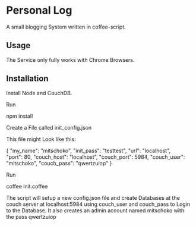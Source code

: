 # Personal Log

A small blogging System written in coffee-script.

## Usage
The Service only fully works with Chrome Browsers.

## Installation
Install Node and CouchDB.

Run 

 npm install

Create a File called init_config.json

This file might Look like this:
 
{
  "my_name": "mitschoko",
  "init_pass": "testtest",
  "url":   "localhost",  
  "port": 80,
  "couch_host": "localhost",
  "couch_port":  5984,
  "couch_user":  "mitschoko",
  "couch_pass":  "qwertzuiop"
}

Run 

 coffee init.coffee

The script will setup a new config.json file and create Databases at the couch server at localhost:5984 using couch_user and couch_pass to Login to the Database. It also creates an admin account named mitschoko with the pass qwertzuiop 

